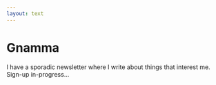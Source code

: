 ```yaml
---
layout: text
---
```


# Gnamma

I have a sporadic newsletter where I write about things that interest me. Sign-up in-progress...

